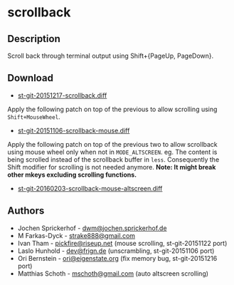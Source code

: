 scrollback
==========

Description
-----------

Scroll back through terminal output using Shift+{PageUp, PageDown}.

Download
--------

* [st-git-20151217-scrollback.diff](st-git-20151217-scrollback.diff)

Apply the following patch on top of the previous to allow scrolling
using `Shift+MouseWheel`.

* [st-git-20151106-scrollback-mouse.diff](st-git-20151106-scrollback-mouse.diff)

Apply the following patch on top of the previous two to allow scrollback using
mouse wheel only when not in `MODE_ALTSCREEN`. eg. The content is being
scrolled instead of the scrollback buffer in `less`. Consequently the Shift
modifier for scrolling is not needed anymore.  **Note: It might break other
mkeys excluding scrolling functions.**

* [st-git-20160203-scrollback-mouse-altscreen.diff](st-git-20160203-scrollback-mouse-altscreen.diff)

Authors
-------

 * Jochen Sprickerhof - dwm@jochen.sprickerhof.de
 * M Farkas-Dyck - strake888@gmail.com
 * Ivan Tham - pickfire@riseup.net (mouse scrolling, st-git-20151122 port)
 * Laslo Hunhold - dev@frign.de (unscrambling, st-git-20151106 port)
 * Ori Bernstein - ori@eigenstate.org (fix memory bug, st-git-20151216 port)
 * Matthias Schoth - mschoth@gmail.com (auto altscreen scrolling)
